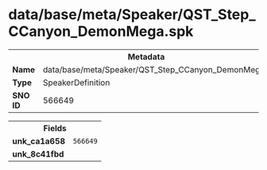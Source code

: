 <h1>data/base/meta/Speaker/QST_Step_CCanyon_DemonMega.spk</h1><table><tr><th colspan="100%">Metadata</th></tr><tr><td><b>Name</b></td><td>data/base/meta/Speaker/QST_Step_CCanyon_DemonMega.spk</td></tr><tr><td><b>Type</b></td><td>SpeakerDefinition</td></tr><tr><td><b>SNO ID</b></td><td>566649</td></tr></table>

<table><tr><th colspan="100%">Fields</th></tr><tr><td><b>unk_ca1a658</b></td><td><code>566649</code></td></tr><tr><td><b>unk_8c41fbd</b></td><td></td></tr></table>

